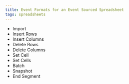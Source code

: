 ```yaml
---
title: Event Formats for an Event Sourced Spreadsheet
tags: spreadsheets
---
```


* Import
* Insert Rows
* Insert Columns
* Delete Rows
* Delete Columns
* Set Cell
* Set Cells
* Batch
* Snapshot
* End Segment